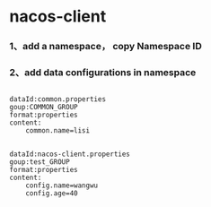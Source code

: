 # nacos-client
### 1、add a namespace， copy Namespace ID

### 2、add data configurations in namespace
```

dataId:common.properties
goup:COMMON_GROUP
format:properties
content:
    common.name=lisi
```

```

dataId:nacos-client.properties
goup:test_GROUP
format:properties
content:
    config.name=wangwu
    config.age=40

```
